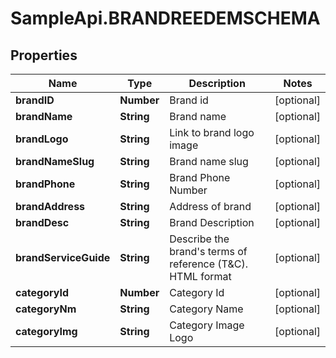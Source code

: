 # SampleApi.BRANDREEDEMSCHEMA

## Properties

Name | Type | Description | Notes
------------ | ------------- | ------------- | -------------
**brandID** | **Number** | Brand id | [optional] 
**brandName** | **String** | Brand name | [optional] 
**brandLogo** | **String** | Link to brand logo image | [optional] 
**brandNameSlug** | **String** | Brand name slug | [optional] 
**brandPhone** | **String** | Brand Phone Number | [optional] 
**brandAddress** | **String** | Address of brand | [optional] 
**brandDesc** | **String** | Brand Description | [optional] 
**brandServiceGuide** | **String** | Describe the brand&#39;s terms of reference (T&amp;C). HTML format | [optional] 
**categoryId** | **Number** | Category Id | [optional] 
**categoryNm** | **String** | Category Name | [optional] 
**categoryImg** | **String** | Category Image Logo | [optional] 


